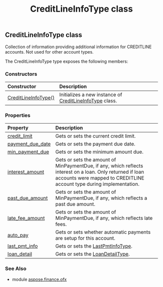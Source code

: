 ﻿---
title: CreditLineInfoType class
second_title: Aspose.Finance for Python via .NET API References
description: 
type: docs
weight: 310
url: /python-net/aspose.finance.ofx/creditlineinfotype/
is_root: false
---

## CreditLineInfoType class

Collection of information providing additional information for CREDITLINE accounts. Not used for other account types.



The CreditLineInfoType type exposes the following members:

### Constructors
| Constructor | Description |
| :- | :- |
| [CreditLineInfoType()](/finance/python-net/aspose.finance.ofx/creditlineinfotype/__init__/#) | Initializes a new instance of [CreditLineInfoType](/finance/python-net/aspose.finance.ofx/creditlineinfotype) class. |


### Properties
| Property | Description |
| :- | :- |
| [credit_limit](/finance/python-net/aspose.finance.ofx/creditlineinfotype/credit_limit) | Gets or sets the current credit limit. |
| [payment_due_date](/finance/python-net/aspose.finance.ofx/creditlineinfotype/payment_due_date) | Gets or sets the payment due date. |
| [min_payment_due](/finance/python-net/aspose.finance.ofx/creditlineinfotype/min_payment_due) | Gets or sets the minimum amount due. |
| [interest_amount](/finance/python-net/aspose.finance.ofx/creditlineinfotype/interest_amount) | Gets or sets the amount of MinPaymentDue, if any, which reflects interest on a loan. Only returned if loan accounts were mapped to CREDITLINE account type during implementation. |
| [past_due_amount](/finance/python-net/aspose.finance.ofx/creditlineinfotype/past_due_amount) | Gets or sets the amount of MinPaymentDue, if any, which reflects a past due amount. |
| [late_fee_amount](/finance/python-net/aspose.finance.ofx/creditlineinfotype/late_fee_amount) | Gets or sets the amount of MinPaymentDue, if any, which reflects late fees. |
| [auto_pay](/finance/python-net/aspose.finance.ofx/creditlineinfotype/auto_pay) | Gets or sets whether automatic payments are setup for this account. |
| [last_pmt_info](/finance/python-net/aspose.finance.ofx/creditlineinfotype/last_pmt_info) | Gets or sets the [LastPmtInfoType](/finance/python-net/aspose.finance.ofx/lastpmtinfotype). |
| [loan_detail](/finance/python-net/aspose.finance.ofx/creditlineinfotype/loan_detail) | Gets or sets the [LoanDetailType](/finance/python-net/aspose.finance.ofx/loandetailtype). |


### See Also

* module [aspose.finance.ofx](../)
